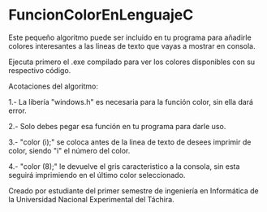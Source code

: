 ﻿# FuncionColorEnLenguajeC
Este pequeño algoritmo puede ser incluido en tu programa para añadirle colores interesantes a las lineas de texto que vayas a mostrar en consola.

Ejecuta primero el .exe compilado para ver los colores disponibles con su respectivo código.

Acotaciones del algoritmo:

1.- La libería "windows.h" es necesaria para la función color, sin ella dará error.

2.- Solo debes pegar esa función en tu programa para darle uso.

3.- "color (i);" se coloca antes de la linea de texto de desees imprimir de color, siendo "i" el número del color.	

4.- "color (8);" le devuelve el gris caracteristico a la consola, sin esta seguirá imprimiendo en el último color seleccionado. 




Creado por estudiante del primer semestre de ingeniería en Informática de la Universidad Nacional Experimental del Táchira.
